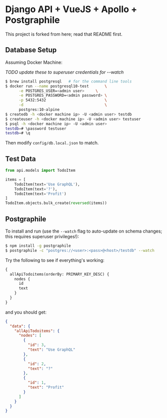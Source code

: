 # Django API + VueJS + Apollo + Postgraphile

This project is forked from here; read that README first.

## Database Setup

Assuming Docker Machine:

*TODO update these to superuser credentials for --watch*
```bash
$ brew install postgresql   # for the command line tools
$ docker run --name postgresql10-test       \
      -e POSTGRES_USER=<admin user>     \
      -e POSTGRES_PASSWORD=<admin password> \
      -p 5432:5432                          \
      -d                                    \
      postgres:10-alpine
$ createdb -h <docker machine ip> -U <admin user> testdb
$ createuser -h <docker machine ip> -U <admin user> testuser
$ psql -h <docker machine ip> -U <admin user>
testdb=# \password testuser
testdb=# \q
```

Then modify `config/db.local.json` to match.

## Test Data

```python
from api.models import TodoItem

items = [
    TodoItem(text='Use GraphQL'),
    TodoItem(text='?'),
    TodoItem(text='Profit')
]
TodoItem.objects.bulk_create(reversed(items))
```

## Postgraphile

To install and run (use the `--watch` flag to auto-update
on schema changes; this requires superuser privileges!):

```bash
$ npm install -g postgraphile
$ postgraphile -c "postgres://<user>:<pass>@<host>/testdb" --watch
```

Try the following to see if everything's working:

```graphql
{
  allApiTodoitems(orderBy: PRIMARY_KEY_DESC) {
    nodes {
      id
      text
    }
  }
}
```

and you should get:

```json
{
  "data": {
    "allApiTodoitems": {
      "nodes": [
        {
          "id": 3,
          "text": "Use GraphQL"
        },
        {
          "id": 2,
          "text": "?"
        },
        {
          "id": 1,
          "text": "Profit"
        }
      ]
    }
  }
}
```

